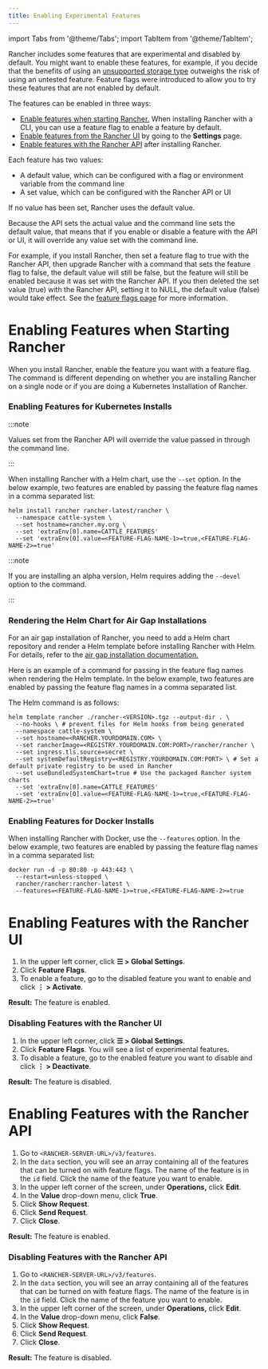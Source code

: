 ```yaml
---
title: Enabling Experimental Features
---
```


import Tabs from '@theme/Tabs';
import TabItem from '@theme/TabItem';

Rancher includes some features that are experimental and disabled by default. You might want to enable these features, for example, if you decide that the benefits of using an [unsupported storage type](../getting-started/installation-and-upgrade/advanced-options/enable-experimental-features/unsupported-storage-drivers.md) outweighs the risk of using an untested feature. Feature flags were introduced to allow you to try these features that are not enabled by default.

The features can be enabled in three ways:

- [Enable features when starting Rancher.](#enabling-features-when-starting-rancher) When installing Rancher with a CLI, you can use a feature flag to enable a feature by default.
- [Enable features from the Rancher UI](#enabling-features-with-the-rancher-ui) by going to the **Settings** page.
- [Enable features with the Rancher API](#enabling-features-with-the-rancher-api) after installing Rancher.

Each feature has two values:

- A default value, which can be configured with a flag or environment variable from the command line
- A set value, which can be configured with the Rancher API or UI

If no value has been set, Rancher uses the default value.

Because the API sets the actual value and the command line sets the default value, that means that if you enable or disable a feature with the API or UI, it will override any value set with the command line.

For example, if you install Rancher, then set a feature flag to true with the Rancher API, then upgrade Rancher with a command that sets the feature flag to false, the default value will still be false, but the feature will still be enabled because it was set with the Rancher API. If you then deleted the set value (true) with the Rancher API, setting it to NULL, the default value (false) would take effect. See the [feature flags page](../reference-guides/installation-references/feature-flags.md) for more information.

# Enabling Features when Starting Rancher

When you install Rancher, enable the feature you want with a feature flag. The command is different depending on whether you are installing Rancher on a single node or if you are doing a Kubernetes Installation of Rancher.

### Enabling Features for Kubernetes Installs

:::note

Values set from the Rancher API will override the value passed in through the command line.

:::

When installing Rancher with a Helm chart, use the `--set` option. In the below example, two features are enabled by passing the feature flag names in a comma separated list:

```
helm install rancher rancher-latest/rancher \
  --namespace cattle-system \
  --set hostname=rancher.my.org \
  --set 'extraEnv[0].name=CATTLE_FEATURES'
  --set 'extraEnv[0].value=<FEATURE-FLAG-NAME-1>=true,<FEATURE-FLAG-NAME-2>=true'
```

:::note

If you are installing an alpha version, Helm requires adding the `--devel` option to the command.

:::

### Rendering the Helm Chart for Air Gap Installations

For an air gap installation of Rancher, you need to add a Helm chart repository and render a Helm template before installing Rancher with Helm. For details, refer to the [air gap installation documentation.](../getting-started/installation-and-upgrade/other-installation-methods/air-gapped-helm-cli-install/install-rancher-ha.md)

Here is an example of a command for passing in the feature flag names when rendering the Helm template. In the below example, two features are enabled by passing the feature flag names in a comma separated list.

The Helm command is as follows:

```
helm template rancher ./rancher-<VERSION>.tgz --output-dir . \
  --no-hooks \ # prevent files for Helm hooks from being generated
  --namespace cattle-system \
  --set hostname=<RANCHER.YOURDOMAIN.COM> \
  --set rancherImage=<REGISTRY.YOURDOMAIN.COM:PORT>/rancher/rancher \
  --set ingress.tls.source=secret \
  --set systemDefaultRegistry=<REGISTRY.YOURDOMAIN.COM:PORT> \ # Set a default private registry to be used in Rancher
  --set useBundledSystemChart=true # Use the packaged Rancher system charts
  --set 'extraEnv[0].name=CATTLE_FEATURES'
  --set 'extraEnv[0].value=<FEATURE-FLAG-NAME-1>=true,<FEATURE-FLAG-NAME-2>=true'
```

### Enabling Features for Docker Installs

When installing Rancher with Docker, use the `--features` option. In the below example, two features are enabled by passing the feature flag names in a comma separated list:

```
docker run -d -p 80:80 -p 443:443 \
  --restart=unless-stopped \
  rancher/rancher:rancher-latest \
  --features=<FEATURE-FLAG-NAME-1>=true,<FEATURE-FLAG-NAME-2>=true
```


# Enabling Features with the Rancher UI

1. In the upper left corner, click **☰ > Global Settings**.
1. Click **Feature Flags**.
1. To enable a feature, go to the disabled feature you want to enable and click **⋮ > Activate**.

**Result:** The feature is enabled.

### Disabling Features with the Rancher UI

1. In the upper left corner, click **☰ > Global Settings**.
1. Click **Feature Flags**. You will see a list of experimental features.
1. To disable a feature, go to the enabled feature you want to disable and click **⋮ > Deactivate**.

**Result:** The feature is disabled.

# Enabling Features with the Rancher API

1. Go to `<RANCHER-SERVER-URL>/v3/features`.
1. In the `data` section, you will see an array containing all of the features that can be turned on with feature flags. The name of the feature is in the `id` field. Click the name of the feature you want to enable.
1. In the upper left corner of the screen, under **Operations,** click **Edit**.
1. In the **Value** drop-down menu, click **True**.
1. Click **Show Request**.
1. Click **Send Request**.
1. Click **Close**.

**Result:** The feature is enabled.

### Disabling Features with the Rancher API

1. Go to `<RANCHER-SERVER-URL>/v3/features`.
1. In the `data` section, you will see an array containing all of the features that can be turned on with feature flags. The name of the feature is in the `id` field. Click the name of the feature you want to enable.
1. In the upper left corner of the screen, under **Operations,** click **Edit**.
1. In the **Value** drop-down menu, click **False**.
1. Click **Show Request**.
1. Click **Send Request**.
1. Click **Close**.

**Result:** The feature is disabled.